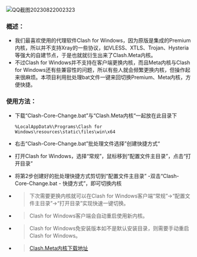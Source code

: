 ![QQ截图20230822002323](https://github.com/kayaladream/Clash-Core-Change/assets/136615856/012a0f89-0f25-4820-ae77-4d0dd6c738b6)
### 概述：
-  我们最喜欢使用的代理软件Clash for Windows，因为原版是集成的Premium内核，所以并不支持Xray的一些协议，如VLESS、XTLS、Trojan、Hysteria等强大的自建节点，于是也就就衍生出来了Clash.Meta内核。
- 不过Clash for Windows并不支持在客户端更换内核，而且Meta内核与Clash for Windows还有些兼容性的问题，所以有些人就会频繁更换内核，但操作起来很麻烦。本项目利用批处理bat文件一键来回切换Premium、Meta内核，方便快捷。

### 使用方法：
- 下载“Clash-Core-Change.bat”与“Clash.Meta内核“一起放在此目录下
  
   <pre><code>%LocalAppData%\Programs\Clash for Windows\resources\static\files\win\x64</code></pre>
 
- 右击“Clash-Core-Change.bat”批处理文件选择”创建快捷方式“
- 打开Clash for Windows，选择“常规”，鼠标移到“配置文件主目录”，点击“打开目录”
- 将第2步创建好的批处理快捷方式剪切到“配置文件主目录”
-双击“Clash-Core-Change.bat - 快捷方式”，即可切换内核

- > 下次需要更换内核就可以在Clash for Windows客户端“常规”→“配置文件主目录”→“打开目录”实现快速一键切换。
- > Clash for Windows客户端会自动重启使用新内核。
- >Clash for Windows免安装版本如不是默认安装目录，则需要手动重启Clash for Windows。

- > [Clash.Meta内核下载地址](https://github.com/MetaCubeX/Clash.Meta)
